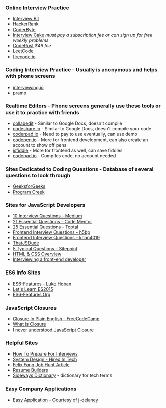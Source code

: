 ### Online Interview Practice
- [Interview Bit](https://www.interviewbit.com/)
- [HackerRank](https://www.hackerrank.com)
- [CoderByte](https://www.coderbyte.com/)
- [Interview Cake](https://www.interviewcake.com/) *must pay a subscription fee or can sign up for free weekly problems*
- [CodeRust](https://www.educative.io/collection/5642554087309312/5679846214598656) *$49 fee*
- [LeetCode](https://leetcode.com/)
- [firecode.io](https://www.firecode.io/)

### Coding Interview Practice - Usually is anonymous and helps with phone screens
- [interviewing.io](https://interviewing.io/)
- [pramp](https://www.pramp.com/)

### Realtime Editors - Phone screens generally use these tools or use it to practice with friends
- [collabedit](http://collabedit.com/) - Similar to Google Docs, doesn't compile
- [codeshare.io](https://codeshare.io/) - Similar to Google Docs, doesn't compile your code
- [coderpad.io](https://coderpad.io) - Need to pay to use eventually, can use demo
- [codepen.io](http://codepen.io/) - More for frontend development, can also create an account to show off pens
- [jsfiddle](https://jsfiddle.net/) - More for frontend as well, can save fiddles
- [codepad.io](https://codepad.remoteinterview.io/) - Compiles code, no account needed

### Sites Dedicated to Coding Questions - Database of several questions to look through
- [GeeksforGeeks](http://www.geeksforgeeks.org/)
- [Program Creek](http://www.programcreek.com/)

### Sites for JavaScript Developers
- [10 Interview Questions - Medium](https://medium.com/javascript-scene/10-interview-questions-every-javascript-developer-should-know-6fa6bdf5ad95#.9wcn2hq28)
- [21 Essential Questions - Code Mentor](https://www.codementor.io/javascript/tutorial/21-essential-javascript-tech-interview-practice-questions-answers)
- [25 Essential Questions - Toptal](https://www.toptal.com/javascript/interview-questions)
- [Frontend Interview Questions - h5bp](https://github.com/h5bp/Front-end-Developer-Interview-Questions)
- [Frontend Interview Questions - khan4019](https://github.com/khan4019/front-end-Interview-Questions)
- [ThatJSDude](http://www.thatjsdude.com/)
- [5 Typical Questions - Sitepoint](https://www.sitepoint.com/5-typical-javascript-interview-exercises/)
- [HTML & CSS Overview](https://internetingishard.com/html-and-css/)
- [Interviewing a front-end developer](http://blog.sourcing.io/interview-questions)

### ES6 Info Sites
- [ES6-Features - Luke Hoban](https://github.com/lukehoban/es6features/blob/master/README.md)
- [Let's Learn ES2015](https://css-tricks.com/lets-learn-es2015/)
- [ES6-Features Org](http://es6-features.org/#GetterSetter)

### JavaScript Closures
- [Closure In Plain English - FreeCodeCamp](https://medium.freecodecamp.org/whats-a-javascript-closure-in-plain-english-please-6a1fc1d2ff1c)
- [What is Closure](https://medium.com/javascript-scene/master-the-javascript-interview-what-is-a-closure-b2f0d2152b36)
- [I never understood JavaScript Closure](https://medium.com/dailyjs/i-never-understood-javascript-closures-9663703368e8)

### Helpful Sites
- [How To Prepare For Interviews](https://www.reddit.com/r/cscareerquestions/comments/1jov24/heres_how_to_prepare_for_tech_interviews/)
- [System Design - Hired In Tech](https://www.hiredintech.com/classrooms/system-design/lesson/60)
- [Felix Fang Job Hunt Article](https://www.linkedin.com/pulse/5-key-learnings-from-post-bootcamp-job-search-felix-feng)
- [Resume Builders](https://www.kickresume.com/)
- [Sideways Dictionary](https://sidewaysdictionary.com/#/) - dictionary for tech terms

### Easy Company Applications
- [Easy Application - Courtesy of j-delaney](https://github.com/j-delaney/easy-application)
